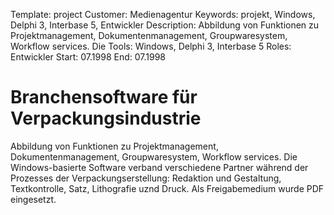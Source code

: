 Template: project
Customer: Medienagentur
Keywords: projekt, Windows, Delphi 3, Interbase 5, Entwickler
Description: Abbildung von Funktionen zu Projektmanagement, Dokumentenmanagement, Groupwaresystem, Workflow services. Die
Tools: Windows, Delphi 3, Interbase 5
Roles: Entwickler
Start: 07.1998
End: 07.1998

# Branchensoftware für Verpackungsindustrie

Abbildung von Funktionen zu Projektmanagement, Dokumentenmanagement, Groupwaresystem, Workflow services. Die Windows-basierte Software verband verschiedene Partner während der Prozesses der Verpackungserstellung: Redaktion und Gestaltung, Textkontrolle, Satz, Lithografie uznd Druck. Als Freigabemedium wurde PDF eingesetzt.


